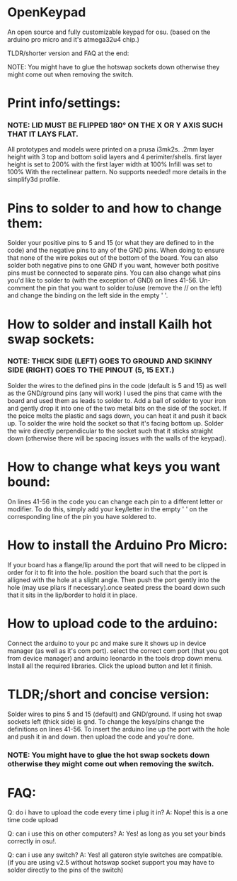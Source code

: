 # OpenKeypad
 An open source and fully customizable keypad for osu. (based on the arduino pro micro and it's atmega32u4 chip.)

TLDR/shorter version and FAQ at the end:

NOTE: You might have to glue the hotswap sockets down otherwise they might come out when removing the switch.

# Print info/settings:

### NOTE: LID MUST BE FLIPPED 180° ON THE X OR Y AXIS SUCH THAT IT LAYS FLAT.

All prototypes and models were printed on a prusa i3mk2s.
.2mm layer height with 3 top and bottom solid layers and 4 perimiter/shells.
first layer height is set to 200% with the first layer width at 100%
Infill was set to 100% With the rectelinear pattern. No supports needed!
more details in the simplify3d profile.

# Pins to solder to and how to change them:
 
Solder your positive pins to 5 and 15 (or what they are defined to in the code)
and the negative pins to any of the GND pins. When doing to ensure that none of the wire 
pokes out of the bottom of the board. You can also solder both negative pins to one GND 
if you want, however both positive pins must be connected to separate pins. 
You can also change what pins you'd like to solder to (with the exception of GND) 
on lines 41-56. Un-comment the pin that you want to solder to/use 
 (remove the // on the left) and change the binding on the left side in the empty ' '.

# How to solder and install Kailh hot swap sockets:

### NOTE:  THICK SIDE (LEFT) GOES TO GROUND AND SKINNY SIDE (RIGHT) GOES TO THE PINOUT (5, 15 EXT.)

Solder the wires to the defined pins in the code (default is 5 and 15) as well as the GND/ground pins
(any will work) I used the pins that came with the board and used them as leads to solder to.
Add a ball of solder to your iron and gently drop it into one of the two metal 
bits on the side of the socket. If the peice melts the plastic and sags down, you
can heat it and push it back up. To solder the wire hold the socket so that it's facing 
bottom up. Solder the wire directly perpendicular to the socket such that it sticks straight 
down (otherwise there will be spacing issues with the walls of the keypad). 
     
# How to change what keys you want bound:

On lines 41-56 in the code you can change each pin to a different letter 
or modifier. To do this, simply add your key/letter in the empty ' ' on the 
corresponding line of the pin you have soldered to.

# How to install the Arduino Pro Micro:
     
If your board has a flange/lip around the port that will need to be clipped
in order for it to fit into the hole. position the board such that the port 
is alligned with the hole at a slight angle. Then push the port gently into the hole
(may use pliars if necessary).once seated press the board down such that it sits in the
lip/border to hold it in place.

# How to upload code to the arduino:

Connect the arduino to your pc and make sure it shows up in device manager (as well as it's com port).
select the correct com port (that you got from device manager) 
and arduino leonardo in the tools drop down menu. Install all the required libraries. 
Click the upload button and let it finish.

# TLDR;/short and concise version:

Solder wires to pins 5 and 15 (default) and GND/ground. If using hot swap sockets left (thick side) is gnd.
To change the keys/pins change the definitions on lines 41-56. To insert the arduino
line up the port with the hole and push it in and down. then upload the code and you're done.

### NOTE: You might have to glue the hot swap sockets down otherwise they might come out when removing the switch.


# FAQ:

Q: do i have to upload the code every time i plug it in?
A: Nope! this is a one time code upload

Q: can i use this on other computers?
A: Yes! as long as you set your binds correctly in osu!.

Q: can i use any switch?
A: Yes! all gateron style switches are compatible. 
(if you are using v2.5 without hotswap socket support you may have to solder directly to the pins of the switch)
